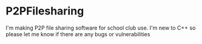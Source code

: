 # P2PFilesharing
I'm making P2P file sharing software for school club use.
I'm new to C++ so please let me know if there are any bugs or vulnerabilities
